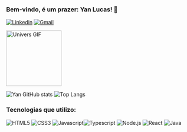 
### Bem-vindo, é um prazer: Yan Lucas! 🌌

[![Linkedin](https://img.shields.io/badge/LinkedIn-0077B5?style=for-the-badge&logo=linkedin&logoColor=white)](https://www.linkedin.com/in/yan-lucas-398a19267/)
[![Gmail](https://img.shields.io/badge/Gmail-D14836?style=for-the-badge&logo=gmail&logoColor=white)](mailto:yanlucascarvalho20@gmail.com) <div align="left">
  <img src="https://media.discordapp.net/attachments/686347332778065928/1165347626716250122/univers.gif?ex=6546858d&is=6534108d&hm=2524b46ea26b5948e0655894878fbb9b9d3cc8911b9f2ef7af06f6781ad58c0b&=" alt="Univers GIF" width="150" height="150">
</div>


![Yan GitHub stats](https://github-readme-stats.vercel.app/api?username=YanLucass&show_icons=true&theme=tokyonight)
![Top Langs](https://github-readme-stats.vercel.app/api/top-langs/?username=YanLucass&layout=compact)

### Tecnologias que utilizo:
<div>
<img src="https://img.shields.io/badge/HTML5-E34F26?style=for-the-badge&logo=html5&logoColor=white" alt="HTML5" style="display: inline-block;">
<img src="https://img.shields.io/badge/CSS3-1572B6?style=for-the-badge&logo=css3&logoColor=white" alt="CSS3" style="display: inline-block;">
<img src="https://img.shields.io/badge/JavaScript-F7DF1E?style=for-the-badge&logo=javascript&logoColor=black" alt="Javascript" style="display: inline-block;"><img src="https://img.shields.io/badge/TypeScript-007ACC?style=for-the-badge&logo=typescript&logoColor=white" alt="Typescript" style="display: inline-block;">
<img src="https://img.shields.io/badge/Node.js-43853D?style=for-the-badge&logo=node.js&logoColor=white" alt="Node.js" style="display: inline-block;">
<img src="https://img.shields.io/badge/React-20232A?style=for-the-badge&logo=react&logoColor=61DAFB" alt="React" style="display: inline-block;"> 
<img src="https://img.shields.io/badge/Java-ED8B00?style=for-the-badge&logo=openjdk&logoColor=white" alt="Java" style="display: inline-block;">
</div><br>
